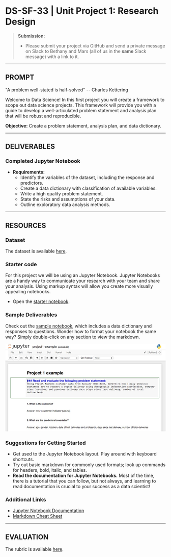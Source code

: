 # DS-SF-33 | Unit Project 1: Research Design

> **Submission:**
>
> - Please submit your project via GitHub and send a private message on Slack to Bethany and Mars (all of us in the **same** Slack message) with a link to it.

---

## PROMPT

"A problem well-stated is half-solved" -- Charles Kettering

Welcome to Data Science!  In this first project you will create a framework to scope out data science projects.  This framework will provide you with a guide to develop a well-articulated problem statement and analysis plan that will be robust and reproducible.

**Objective:** Create a problem statement, analysis plan, and data dictionary.

---

## DELIVERABLES

### Completed Jupyter Notebook

- **Requirements:**
  - Identify the variables of the dataset, including the response and predictors.
  - Create a data dictionary with classification of available variables.
  - Write a high quality problem statement.
  - State the risks and assumptions of your data.
  - Outline exploratory data analysis methods.

---

## RESOURCES

### Dataset

The dataset is available [here](../dataset).

### Starter code

For this project we will be using an Jupyter Notebook.  Jupyter Notebooks are a handy way to communicate your research with your team and share your analysis.  Using markup syntax will allow you create more visually appealing notebooks.

* Open the [starter notebook](./notebooks/unit-project-1-starter-code.ipynb).

### Sample Deliverables

Check out the [sample notebook](./notebooks/unit-project-1-sample.ipynb), which includes a data dictionary and responses to questions.  Wonder how to format your notebook the same way?  Simply double-click on any section to view the markdown.

![Sample Jupyter Notebook](./assets/unit-project-1-sample-notebook.jpg)

### Suggestions for Getting Started

- Get used to the Jupyter Notebook layout.  Play around with keyboard shortcuts.
- Try out basic markdown for commonly used formats; look up commands for headers, bold, italic, and tables.
- **Read the documentation for Jupyter Notebooks.**  Most of the time, there is a tutorial that you can follow, but not always, and learning to read documentation is crucial to your success as a data scientist!

### Additional Links

- [Jupyter Notebook Documentation](http://jupyter-notebook.readthedocs.io/en/stable)
- [Markdown Cheat Sheet](https://github.com/adam-p/markdown-here/wiki/Markdown-Cheatsheet)

---

## EVALUATION

The rubric is available [here](https://docs.google.com/spreadsheets/d/1HpGK0obOUyHib8W-a22Av-8gQlWIlIzEyksTj6MlpXc/edit#gid=0).
